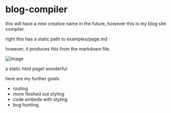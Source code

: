 # blog-compiler
this will have a new creative name in the future, however this is my blog site compiler. 

right this has a static path to examples/page.md

however, it produces this from the markdown file. 

![image](https://user-images.githubusercontent.com/58314490/178158712-32c30961-1396-4888-8d68-32bc3b7bd3df.png)

a static html page! wonderful

here are my further goals

- routing
- more fleshed out styling
- code embeds with styling
- bug hunting.
